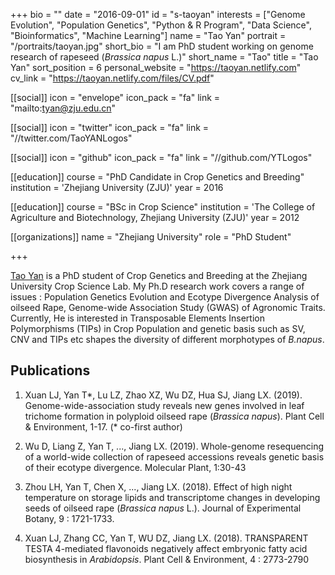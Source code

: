 +++
bio = ""
date = "2016-09-01"
id = "s-taoyan"
interests = ["Genome Evolution", "Population Genetics", "Python & R Program", "Data Science", "Bioinformatics", "Machine Learning"]
name = "Tao Yan"
portrait = "/portraits/taoyan.jpg"
short_bio = "I am PhD student working on genome research of rapeseed (*Brassica napus* L.)"
short_name = "Tao"
title = "Tao Yan"
sort_position = 6
personal_website = "https://taoyan.netlify.com"
cv_link = "https://taoyan.netlify.com/files/CV.pdf"

[[social]]
    icon = "envelope"
    icon_pack = "fa"
    link = "mailto:tyan@zju.edu.cn"

[[social]]
    icon = "twitter"
    icon_pack = "fa"
    link = "//twitter.com/TaoYANLogos"

[[social]]
    icon = "github"
    icon_pack = "fa"
    link = "//github.com/YTLogos"


[[education]]
    course = "PhD Candidate in Crop Genetics and Breeding"
    institution = 'Zhejiang University (ZJU)'
    year = 2016

[[education]]
    course = "BSc in Crop Science"
    institution = 'The College of Agriculture and Biotechnology, Zhejiang University (ZJU)'
    year = 2012

[[organizations]]
    name = "Zhejiang University"
    role = "PhD Student"

+++


[Tao Yan](https://taoyan.netlify.com/) is a PhD student of Crop Genetics and Breeding at the Zhejiang University Crop Science Lab. My Ph.D research work covers a range of issues : Population Genetics Evolution and Ecotype Divergence Analysis of oilseed Rape, Genome-wide Association Study (GWAS) of Agronomic Traits. Currently, He is interested in Transposable Elements Insertion Polymorphisms (TIPs) in Crop Population and genetic basis such as SV, CNV and TIPs etc shapes the diversity of different morphotypes of *B.napus*.

## Publications

1. Xuan LJ, Yan T\*, Lu LZ, Zhao XZ, Wu DZ, Hua SJ, Jiang LX. (2019). Genome-wide-association study reveals new genes involved in leaf trichome formation in polyploid oilseed rape (*Brassica napus*). Plant Cell & Environment, 1-17. (\* co-first author)

1. Wu D, Liang Z, Yan T, ..., Jiang LX. (2019). Whole-genome resequencing of a world-wide collection of rapeseed accessions reveals genetic basis of their ecotype divergence. Molecular Plant, 1:30-43

1. Zhou LH, Yan T, Chen X, ..., Jiang LX. (2018). Effect of high night temperature on storage lipids and transcriptome changes in developing seeds of oilseed rape (*Brassica napus* L.). Journal of Experimental Botany, 9 : 1721-1733.

1. Xuan LJ, Zhang CC, Yan T, WU DZ, Jiang LX. (2018). TRANSPARENT TESTA 4-mediated flavonoids negatively affect embryonic fatty acid biosynthesis in *Arabidopsis*. Plant Cell & Environment, 4 : 2773-2790
